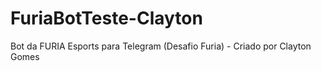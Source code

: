 # FuriaBotTeste-Clayton
Bot da FURIA Esports para Telegram (Desafio Furia) - Criado por Clayton Gomes
